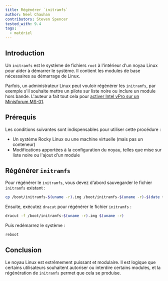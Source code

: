 ```yaml
---
title: Régénérer `initramfs`
author: Neel Chauhan
contributors: Steven Spencer
tested_with: 9.4
tags:
  - matériel
---
```


## Introduction

Un `initramfs` est le système de fichiers `root` à l'intérieur d'un noyau Linux pour aider à démarrer le système. Il contient les modules de base nécessaires au démarrage de Linux.

Parfois, un administrateur Linux peut vouloir régénérer les `initramfs`, par exemple s'il souhaite mettre un pilote sur liste noire ou inclure un module hors bande. L'auteur a fait tout cela pour [activer Intel vPro sur un Minisforum MS-01](https://spaceterran.com/posts/step-by-step-guide-enabling-intel-vpro-on-your-minisforum-ms-01-bios/).

## Prérequis

Les conditions suivantes sont indispensables pour utiliser cette procédure :

- Un système Rocky Linux ou une machine virtuelle (mais pas un conteneur)
- Modifications apportées à la configuration du noyau, telles que mise sur liste noire ou l'ajout d'un module

## Régénérer `initramfs`

Pour régénérer le `initramfs`, vous devez d'abord sauvegarder le fichier `initramfs` existant :

```bash
cp /boot/initramfs-$(uname -r).img /boot/initramfs-$(uname -r)-$(date +%m-%d-%H%M%S).img
```

Ensuite, exécutez `dracut` pour régénérer le fichier `initramfs` :

```bash
dracut -f /boot/initramfs-$(uname -r).img $(uname -r)
```

Puis redémarrez le système :

```bash
reboot
```

## Conclusion

Le noyau Linux est extrêmement puissant et modulaire. Il est logique que certains utilisateurs souhaitent autoriser ou interdire certains modules, et la régénération de `initramfs` permet que cela se produise.
